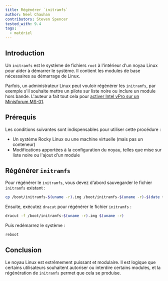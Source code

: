 ```yaml
---
title: Régénérer `initramfs`
author: Neel Chauhan
contributors: Steven Spencer
tested_with: 9.4
tags:
  - matériel
---
```


## Introduction

Un `initramfs` est le système de fichiers `root` à l'intérieur d'un noyau Linux pour aider à démarrer le système. Il contient les modules de base nécessaires au démarrage de Linux.

Parfois, un administrateur Linux peut vouloir régénérer les `initramfs`, par exemple s'il souhaite mettre un pilote sur liste noire ou inclure un module hors bande. L'auteur a fait tout cela pour [activer Intel vPro sur un Minisforum MS-01](https://spaceterran.com/posts/step-by-step-guide-enabling-intel-vpro-on-your-minisforum-ms-01-bios/).

## Prérequis

Les conditions suivantes sont indispensables pour utiliser cette procédure :

- Un système Rocky Linux ou une machine virtuelle (mais pas un conteneur)
- Modifications apportées à la configuration du noyau, telles que mise sur liste noire ou l'ajout d'un module

## Régénérer `initramfs`

Pour régénérer le `initramfs`, vous devez d'abord sauvegarder le fichier `initramfs` existant :

```bash
cp /boot/initramfs-$(uname -r).img /boot/initramfs-$(uname -r)-$(date +%m-%d-%H%M%S).img
```

Ensuite, exécutez `dracut` pour régénérer le fichier `initramfs` :

```bash
dracut -f /boot/initramfs-$(uname -r).img $(uname -r)
```

Puis redémarrez le système :

```bash
reboot
```

## Conclusion

Le noyau Linux est extrêmement puissant et modulaire. Il est logique que certains utilisateurs souhaitent autoriser ou interdire certains modules, et la régénération de `initramfs` permet que cela se produise.
